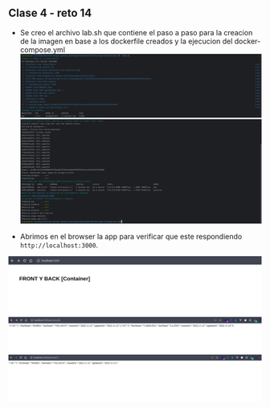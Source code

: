 ## Clase 4 - reto 14

* Se creo el archivo lab.sh que contiene el paso a paso para la creacion de la imagen en base a los dockerfile creados  y la ejecucion del docker-compose.yml
  ![challance-14](img-4.png)
  ![challance-14](img-5.png)

* Abrimos en el browser la app para verificar que este respondiendo `http://localhost:3000`.

![app http://localhost:3000](img-1.png)
![app http://localhost:3000](img-2.png)
![app http://localhost:3000](img-3.png)